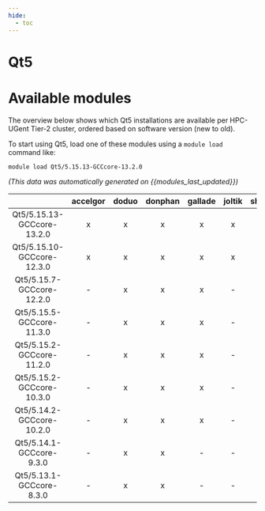 ```yaml
---
hide:
  - toc
---
```


Qt5
===

# Available modules


The overview below shows which Qt5 installations are available per HPC-UGent Tier-2 cluster, ordered based on software version (new to old).

To start using Qt5, load one of these modules using a `module load` command like:

```shell
module load Qt5/5.15.13-GCCcore-13.2.0
```

*(This data was automatically generated on {{modules_last_updated}})*  

| |accelgor|doduo|donphan|gallade|joltik|shinx|skitty|
| :---: | :---: | :---: | :---: | :---: | :---: | :---: | :---: |
|Qt5/5.15.13-GCCcore-13.2.0|x|x|x|x|x|x|x|
|Qt5/5.15.10-GCCcore-12.3.0|x|x|x|x|x|x|x|
|Qt5/5.15.7-GCCcore-12.2.0|-|x|x|x|-|-|-|
|Qt5/5.15.5-GCCcore-11.3.0|-|x|x|x|-|-|-|
|Qt5/5.15.2-GCCcore-11.2.0|-|x|x|x|-|-|-|
|Qt5/5.15.2-GCCcore-10.3.0|-|x|x|x|-|-|-|
|Qt5/5.14.2-GCCcore-10.2.0|-|x|x|x|-|-|-|
|Qt5/5.14.1-GCCcore-9.3.0|-|x|x|-|-|-|-|
|Qt5/5.13.1-GCCcore-8.3.0|-|x|x|-|-|-|-|
